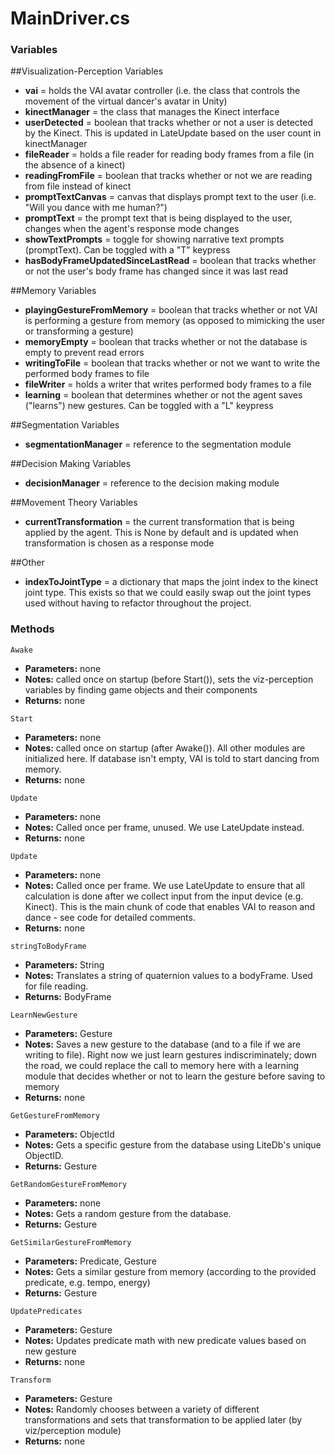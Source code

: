 # MainDriver.cs

### Variables

##Visualization-Perception Variables
- **vai** = holds the VAI avatar controller (i.e. the class that controls the movement of the virtual dancer's avatar in Unity)
- **kinectManager** = the class that manages the Kinect interface
- **userDetected** = boolean that tracks whether or not a user is detected by the Kinect. This is updated in LateUpdate based on the user count in kinectManager
- **fileReader** = holds a file reader for reading body frames from a file (in the absence of a kinect)
- **readingFromFile** = boolean that tracks whether or not we are reading from file instead of kinect
- **promptTextCanvas** = canvas that displays prompt text to the user (i.e. "Will you dance with me human?")
- **promptText** = the prompt text that is being displayed to the user, changes when the agent's response mode changes
- **showTextPrompts** = toggle for showing narrative text prompts (promptText). Can be toggled with a "T" keypress
- **hasBodyFrameUpdatedSinceLastRead** = boolean that tracks whether or not the user's body frame has changed since it was last read 

##Memory Variables
- **playingGestureFromMemory** = boolean that tracks whether or not VAI is performing a gesture from memory (as opposed to mimicking the user or transforming a gesture)
- **memoryEmpty** = boolean that tracks whether or not the database is empty to prevent read errors
- **writingToFile** = boolean that tracks whether or not we want to write the performed body frames to file
- **fileWriter** = holds a writer that writes performed body frames to a file
- **learning** = boolean that determines whether or not the agent saves ("learns") new gestures. Can be toggled with a "L" keypress

##Segmentation Variables
- **segmentationManager** = reference to the segmentation module

##Decision Making Variables
- **decisionManager** = reference to the decision making module

##Movement Theory Variables
- **currentTransformation** = the current transformation that is being applied by the agent. This is None by default and is updated when transformation is chosen as a response mode

##Other
- **indexToJointType** = a dictionary that maps the joint index to the kinect joint type. This exists so that we could easily swap out the joint types used without having to refactor throughout the project.

### Methods

```Awake```
- **Parameters:** none
- **Notes:** called once on startup (before Start()), sets the viz-perception variables by finding game objects and their components
- **Returns:** none

```Start```
- **Parameters:** none
- **Notes:** called once on startup (after Awake()). All other modules are initialized here. If database isn't empty, VAI is told to start dancing from memory.
- **Returns:** none

```Update```
- **Parameters:** none
- **Notes:** Called once per frame, unused. We use LateUpdate instead.
- **Returns:** none

```Update```
- **Parameters:** none
- **Notes:** Called once per frame. We use LateUpdate to ensure that all calculation is done after we collect input from the input device (e.g. Kinect). This is the main chunk of code that enables VAI to reason and dance - see code for detailed comments.
- **Returns:** none

```stringToBodyFrame```
- **Parameters:** String
- **Notes:** Translates a string of quaternion values to a bodyFrame. Used for file reading.
- **Returns:** BodyFrame

```LearnNewGesture```
- **Parameters:** Gesture
- **Notes:** Saves a new gesture to the database (and to a file if we are writing to file). Right now we just learn gestures indiscriminately; down the road, we could replace the call to memory here with a learning module that decides whether or not to learn the gesture before saving to memory
- **Returns:** none

```GetGestureFromMemory```
- **Parameters:** ObjectId
- **Notes:** Gets a specific gesture from the database using LiteDb's unique ObjectID. 
- **Returns:** Gesture

```GetRandomGestureFromMemory```
- **Parameters:** none
- **Notes:** Gets a random gesture from the database.
- **Returns:** Gesture

```GetSimilarGestureFromMemory```
- **Parameters:** Predicate, Gesture
- **Notes:** Gets a similar gesture from memory (according to the provided predicate, e.g. tempo, energy)
- **Returns:** Gesture

```UpdatePredicates```
- **Parameters:** Gesture
- **Notes:** Updates predicate math with new predicate values based on new gesture
- **Returns:** none

```Transform```
- **Parameters:** Gesture
- **Notes:** Randomly chooses between a variety of different transformations and sets that transformation to be applied later (by viz/perception module)
- **Returns:** none